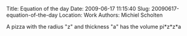 Title: Equation of the day
Date: 2009-06-17 11:15:40
Slug: 20090617-equation-of-the-day
Location: Work
Authors: Michiel Scholten

<p>A pizza with the radius "z" and thickness "a" has the volume pi*z*z*a</p>